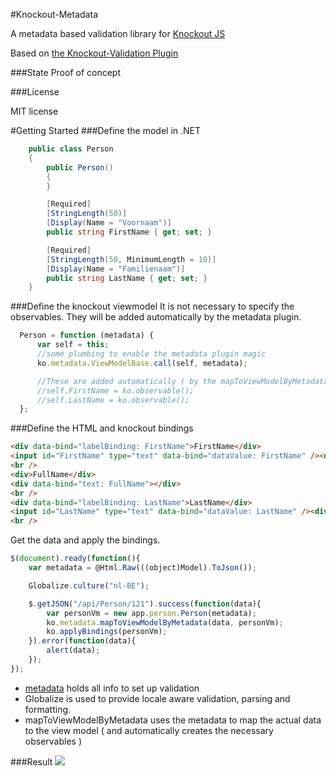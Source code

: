 #Knockout-Metadata

A metadata based validation library for [Knockout JS](http://knockoutjs.com)

Based on [the Knockout-Validation Plugin](https://github.com/Knockout-Contrib/Knockout-Validation)

###State
Proof of concept

###License

MIT license

#Getting Started
###Define the model in .NET
```C#
    public class Person
    {
        public Person()
        {
        }

        [Required]
        [StringLength(50)]
        [Display(Name = "Voornaam")]
        public string FirstName { get; set; }

        [Required]
        [StringLength(50, MinimumLength = 10)]
        [Display(Name = "Familienaam")]
        public string LastName { get; set; }
    }
```
###Define the knockout viewmodel
It is not necessary to specify the observables. They will be added automatically by the metadata plugin.
```javascript
  Person = function (metadata) {
      var self = this;
      //some plumbing to enable the metadata plugin magic
      ko.metadata.ViewModelBase.call(self, metadata);

      //These are added automatically ( by the mapToViewModelByMetadata )
      //self.FirstName = ko.observable();
      //self.LastName = ko.observable();      
  };
```

###Define the HTML and knockout bindings
```HTML
<div data-bind="labelBinding: FirstName">FirstName</div>
<input id="FirstName" type="text" data-bind="dataValue: FirstName" /><div data-bind="errorBinding: FirstName"></div>
<br />
<div>FullName</div>
<div data-bind="text: FullName"></div>
<br />
<div data-bind="labelBinding: LastName">LastName</div>
<input id="LastName" type="text" data-bind="dataValue: LastName" /><div data-bind="errorBinding: LastName"></div>
<br />
```

Get the data and apply the bindings.

```javascript
$(document).ready(function(){
    var metadata = @Html.Raw(((object)Model).ToJson());

    Globalize.culture("nl-BE");

    $.getJSON("/api/Person/121").success(function(data){
        var personVm = new app.person.Person(metadata);
        ko.metadata.mapToViewModelByMetadata(data, personVm);
        ko.applyBindings(personVm);
    }).error(function(data){
        alert(data);
    });
});
```
* [metadata](https://github.com/klinckag/Knockout-Metadata/wiki/Example-metadata) holds all info to set up validation
* Globalize is used to provide locale aware validation, parsing and formatting.
* mapToViewModelByMetadata uses the metadata to map the actual data to the view model ( and automatically creates the necessary observables )

###Result
![](https://raw.github.com/klinckag/Knockout-Metadata/master/doc/GettingStartedResult.png)
